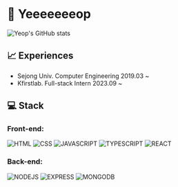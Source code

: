 # 👻 Yeeeeeeeop
![Yeop's GitHub stats](https://github-readme-stats.vercel.app/api?username=yeeeeeeeop&theme=github_dark&hide=stars,contribs)

## 📈 Experiences
- Sejong Univ. Computer Engineering 2019.03 ~
- Kfirstlab. Full-stack Intern 2023.09 ~


## 💻 Stack
<!-- 
![로고명](https://img.shields.io/badge/로고명-배경색.svg?&style=for-the-badge&logo=로고명&logoColor=로고컬러)
-->
### Front-end:
![HTML](https://img.shields.io/badge/HTML-E34F26.svg?&style=for-the-badge&logo=html5&logoColor=white)
![CSS](https://img.shields.io/badge/CSS-1572B6.svg?&style=for-the-badge&logo=css3&logoColor=white)
![JAVASCRIPT](https://img.shields.io/badge/JAVASCRIPT-F7DF1E.svg?&style=for-the-badge&logo=javascript&logoColor=white)
![TYPESCRIPT](https://img.shields.io/badge/TYPESCRIPT-3178C6.svg?&style=for-the-badge&logo=typescript&logoColor=white)
![REACT](https://img.shields.io/badge/REACT-61DAFB.svg?&style=for-the-badge&logo=react&logoColor=white)

### Back-end:
![NODEJS](https://img.shields.io/badge/NODEJS-339933.svg?&style=for-the-badge&logo=nodedotjs&logoColor=white)
![EXPRESS](https://img.shields.io/badge/EXPRESS-000000.svg?&style=for-the-badge&logo=express&logoColor=white)
![MONGODB](https://img.shields.io/badge/MONGODB-47A248.svg?&style=for-the-badge&logo=mongodb&logoColor=white)


